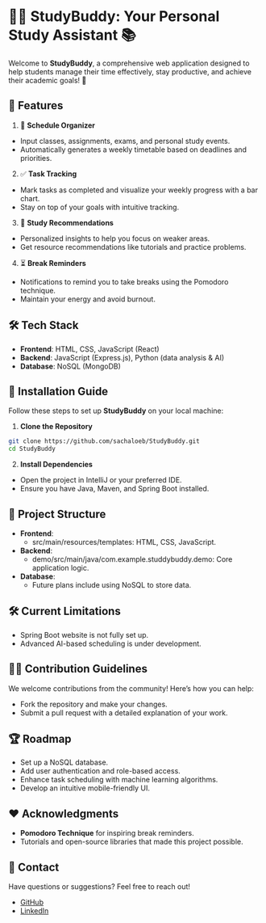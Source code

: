 # 🧑‍🎓 StudyBuddy: Your Personal Study Assistant 📚

Welcome to **StudyBuddy**, a comprehensive web application designed to help students manage their time effectively, stay productive, and achieve their academic goals! 🚀

## 🌟 Features

1. 📅 **Schedule Organizer**
- Input classes, assignments, exams, and personal study events.
- Automatically generates a weekly timetable based on deadlines and priorities.
2. ✅ **Task Tracking**
- Mark tasks as completed and visualize your weekly progress with a bar chart.
- Stay on top of your goals with intuitive tracking.
3. 📖 **Study Recommendations**
- Personalized insights to help you focus on weaker areas.
- Get resource recommendations like tutorials and practice problems.
4. ⏳ **Break Reminders**
- Notifications to remind you to take breaks using the Pomodoro technique.
- Maintain your energy and avoid burnout.

## 🛠️ Tech Stack
- **Frontend**: HTML, CSS, JavaScript (React)
- **Backend**: JavaScript (Express.js), Python (data analysis & AI)
- **Database**: NoSQL (MongoDB)

## 🚀 Installation Guide
Follow these steps to set up **StudyBuddy** on your local machine:

1. **Clone the Repository**
```bash
git clone https://github.com/sachaloeb/StudyBuddy.git
cd StudyBuddy
```
2. **Install Dependencies**
- Open the project in IntelliJ or your preferred IDE.
- Ensure you have Java, Maven, and Spring Boot installed.

## 📂 Project Structure
- **Frontend**:
  - src/main/resources/templates: HTML, CSS, JavaScript.
- **Backend**:
  - demo/src/main/java/com.example.studdybuddy.demo: Core application logic.
- **Database**:
  - Future plans include using NoSQL to store data.

## 🛠️ Current Limitations
- Spring Boot website is not fully set up.
- Advanced AI-based scheduling is under development.

## 🧑‍💻 Contribution Guidelines
We welcome contributions from the community! Here’s how you can help:
- Fork the repository and make your changes.
- Submit a pull request with a detailed explanation of your work.

## 🏆 Roadmap
- Set up a NoSQL database.
- Add user authentication and role-based access.
- Enhance task scheduling with machine learning algorithms.
- Develop an intuitive mobile-friendly UI.

## ❤️ Acknowledgments
- **Pomodoro Technique** for inspiring break reminders.
- Tutorials and open-source libraries that made this project possible.

## 📧 Contact
Have questions or suggestions? Feel free to reach out!
- [GitHub](https://github.com/sachaloeb/)
- [LinkedIn](https://www.linkedin.com/in/sacha-loeb-5365682ba)
